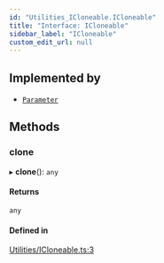 ```yaml
---
id: "Utilities_ICloneable.ICloneable"
title: "Interface: ICloneable"
sidebar_label: "ICloneable"
custom_edit_url: null
---
```




## Implemented by

- [`Parameter`](../SceneTree/Parameters/SceneTree_Parameters_Parameter.Parameter)

## Methods

### clone

▸ **clone**(): `any`

#### Returns

`any`

#### Defined in

[Utilities/ICloneable.ts:3](https://github.com/ZeaInc/zea-engine/blob/f5f8fb8b9/src/Utilities/ICloneable.ts#L3)

